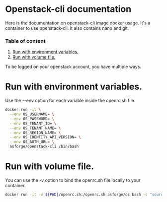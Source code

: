 # Openstack-cli documentation

Here is the documentation on openstack-cli image docker usage.
It's a container to use openstack-cli. It also contains nano and git.

### Table of content

1. [Run with environment variables.](#environment)
2. [Run with volume file.](#volume)

To be logged on your openstack account, you have multiple ways.

# Run with environment variables. <a name="environment"></a>

Use the --env option for each variable inside the openrc.sh file.

```bash
docker run -it \
  --env OS_USERNAME= \
  --env OS_PASSWORD= \
  --env OS_TENANT_ID= \
  --env OS_TENANT_NAME= \
  --env OS_REGION_NAME= \
  --env OS_IDENTITY_API_VERSION= \
  --env OS_AUTH_URL= \
  asforge/openstack-cli /bin/bash
```

# Run with volume file. <a name="volume"></a>

You can use the -v option to bind the openrc.sh file locally to your container.

```bash
docker run -it -v ${PWD}/openrc.sh:/openrc.sh asforge/os bash -c "source /openrc.sh; bash"
```
